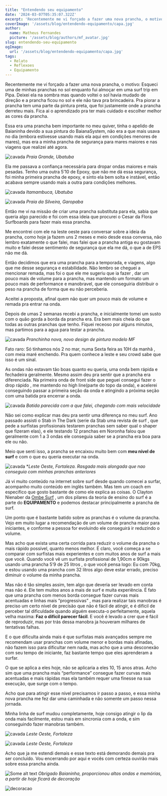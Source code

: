 ```yaml
---
title: "Entendendo seu equipamento"
date: '2024-03-07T05:35:07.322Z'
excerpt: 'Recentemente me vi forçado a fazer uma nova prancha, o motivo: Esqueci uma de minhas pranchas no sol'
coverImage: '/assets/blog/entendendo-equipamento/capa.jpg'
author:
  name: Matheus Fernandes
  picture: '/assets/blog/authors/mf_avatar.jpg'
slug: entendendo-seu-equipamento
ogImage:
  url: '/assets/blog/entendendo-equipamento/capa.jpg'
tags:
  - Relato
  - Reflexoes
  - Equipamento
---
```


Recentemente me vi forçado a fazer uma nova prancha, o motivo: Esqueci uma de minhas pranchas no sol enquanto fui almoçar em uma surf trip em Pipa. Deixei ela na sombra mas quando voltei o sol havia mudado de direção e a prancha ficou no sol e ele não tava pra brincadeira. Pra piorar a prancha tem uma parte da pintura preta, que foi justamente onde a prancha derreteu mais. Fica ai o aprendizado pra ter mais cuidado e escolher melhor as cores da prancha.

Essa era uma prancha bem importante no meu quiver, tinha o apelido de Baianinha devido a sua pintura do BaianaSystem, não era a que mais usava no dia (embora estivesse usando mais ela aqui em condições menores de mares), mas era a minha prancha de segurança para mares maiores e nas viagens que realizei até agora.

![cavada](/assets/blog/entendendo-equipamento/cavada.jpg)
*Praia Grande, Ubatuba*

Ela me passava a confiança necessária para dropar ondas maiores e mais pesadas. Tenho uma outra 5’10 de Epoxy, que não me dá essa segurança, foi minha primeira prancha de epoxy, e sinto ela bem solta e instável, então acabava sempre usando mais a outra para condições melhores.

![cavada](/assets/blog/entendendo-equipamento/batida.jpg)
*Itamambuca, Ubatuba*

![cavada](/assets/blog/entendendo-equipamento/silveira.jpg)
*Praia da Silveira, Garopaba*

Então me vi na missão de criar uma prancha substituta para ela, sabia que queria algo parecido e foi com essa ideia que procurei o Cesar da Flora Surfboards para fazer mais essa prancha.

Me encontrei com ele na leste oeste para conversar sobre a ideia da prancha, como hoje ja fazem uns 2 meses e meio desde essa conversa, não lembro exatamente o que falei, mas falei que a prancha antiga eu gostavam muito e falei desse sentimento de segurança que ela me dá, o que a de EPS não me dá.

Então decidimos que era uma prancha para a temporada, e viagens, algo que me desse segurança e estabilidade. Não lembro se cheguei a mencionar remada, mas foi o que ele me sugeriu	que ia fazer , dar um pouco mais de volume para a prancha, mas mantendo um formato um pouco mais de performance e manobravel, que ele conseguiria distribuir o peso na prancha de forma que eu não perceberia.

Aceitei a proposta, afinal quem não quer um pouco mais de volume e remada pra entrar na onda.

Depois de umas 2 semanas recebi a prancha, e inicialmente tomei um susto com o quão gorda a borda da prancha era. Era bem mais cheia do que todas as outras pranchas que tenho. Fiquei receoso por alguns minutos, mas partimos para a agua para testar a prancha.

![cavada](/assets/blog/entendendo-equipamento/prancha.jpg)
*Pranchinha nova, novo design de pintura modelo MF*

Fato raro: Só tínhamos nós 2 no mar, numa Sexta feira as 10H da manhã , com meia maré enchendo. Pra quem conhece a leste e seu crowd sabe que isso é um sinal. 

As ondas não estavam tão boas quanto eu queria, uma onda bem rápida e fechadeira geralmente. Mesmo assim deu pra sentir que a prancha era diferenciada. Na primeira onda de front side que peguei consegui fazer o drop rápido , me mantendo no high line(parte do topo da onda), e acelerei conseguindo passar a primeira seção da onda e atingindo a próxima seção com uma batida pra encerrar a onda. 

![cavada](/assets/blog/entendendo-equipamento/batida2.jpg)
*Batida parecida com a que falei, chegando com mais velocidade*

Não sei como explicar mas deu pra sentir uma diferença no meu surf. Ano passado assisti o Stab in The Dark (serie da Stab uma revista de surf , que pede a surfistas profissionais testarem pranchas sem saber qual o shaper que fizeram elas), e ele testando 12 pranchas em Noronha falou que geralmente com 1 a 3 ondas ele conseguia saber se a prancha era boa para ele ou não. 

Meio que senti isso, a prancha se encaixou muito bem com **meu nível de surf** e com o que eu queria executar na onda.

![cavada](/assets/blog/entendendo-equipamento/rasgada.jpg)
**Leste Oeste, Fortaleza. Rasgada mais alongada que nao conseguia com minhas pranchas anteriores*

Já vi muito conteúdo na internet sobre surf desde quando comecei a surfar, acompanho muito conteúdo em inglês também. Mas tem um coach em especifico que gosto bastante de como ele explica as coisas. O Clayton Nienaber da [Ombe Surf](https://www.youtube.com/@ombesurf) , um dos pilares da teoria de ensino do surf é a parte do **EQUIPAMENTO** e podemos destacar principalmente a prancha de surf.

Um ponto que é bastante batido sobre as pranchas é o volume da prancha. Vejo em muito lugar a recomendação de um volume de prancha maior para iniciantes, e conforme a pessoa for evoluindo ele conseguirá ir reduzindo o volume. 

Mas acho que exista uma certa corrida para reduzir o volume da prancha o mais rápido possível, quanto menos melhor. É claro, você começa a se comparar com surfistas mais experientes e com muitos anos de surf a mais que você. Quando você vê um surfista profissional de 1,90cm e 90kgs usando uma prancha 5’9 de 25 litros , o que você pensa logo: Eu com 70kg, e estou usando uma prancha com 32 litros algo deve estar errado, preciso diminuir o volume da minha prancha.

Mas não é tão simples assim, tem algo que deveria ser levado em conta mas não é. Ele tem muitos anos a mais de surf e muita experiência. É fato que uma prancha com menos borda consegue fazer curvas mais acentuadas e linhas mais “progressivas” , mas para realizar tais manobras é preciso um certo nível de precisão que não é fácil de atingir, e é difícil de perceber tal dificuldade quando alguém executa-o perfeitamente, aquela velha maxima: **Faz o difícil parecer fácil**. E você é levado a crer que é fácil de reproduzir, mas por trás dessa manobra ja houveram milhares de tentativas falhas.

E o que dificulta ainda mais é que surfistas mais avançados sempre me recomendam usar pranchas com volume menor e bordas mais afinadas, não fazem isso para dificultar nem nada, mas acho que a uma desconexão com seu tempo de iniciante, faz bastante tempo que eles aprenderam a surfar.

O que se aplica a eles hoje, não se aplicaria a eles 10, 15 anos atras. Acho sim que uma prancha mais “performance” consegue fazer curvas mais acentuadas e mais rápidas mas ela também requer uma finesse na sua execução, que surge com o tempo. 

Acho que para atingir esse nível precisamos ir passo a passo, e essa minha nova prancha me fez dar uma caminhada e não somente um passo nessa jornada.

Minha linha de surf mudou completamente, hoje consigo atingir o lip da onda mais facilmente, estou mais em sincronia com a onda, e sim conseguindo fazer manobras também.

![cavada](/assets/blog/entendendo-equipamento/backside1.jpg)
*Leste Oeste, Fortaleza*


![cavada](/assets/blog/entendendo-equipamento/backside2.jpg)
*Leste Oeste, Fortaleza*


Acho que ja me estendi demais e esse texto está demorando demais pra ser concluído. Vou encerrando por aqui e vocês com certeza ouvirão mais sobre essa prancha ainda.

![Some alt text](/assets/blog/entendendo-equipamento/thanks.jpg)
*Obrigado Baianinha, proporcionou altas ondas e memórias, a partir de hoje ficará de decoração*

![decoracao](/assets/blog/entendendo-equipamento/baianinha.jpg)
